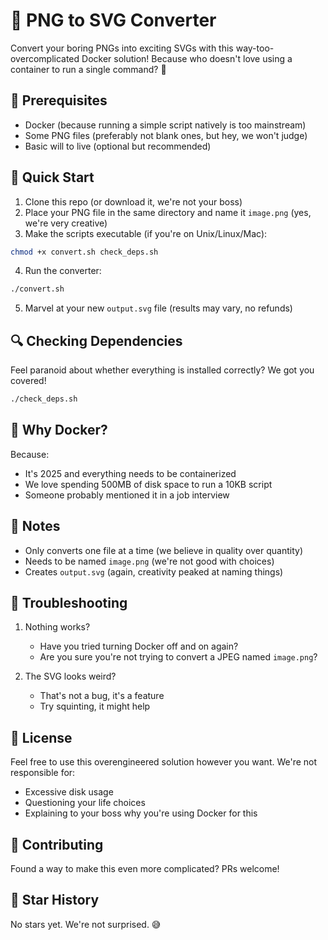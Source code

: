 <!-- @format -->

# 🎨 PNG to SVG Converter

Convert your boring PNGs into exciting SVGs with this way-too-overcomplicated Docker solution! Because who doesn't love using a container to run a single command? 🐳

## 🚀 Prerequisites

- Docker (because running a simple script natively is too mainstream)
- Some PNG files (preferably not blank ones, but hey, we won't judge)
- Basic will to live (optional but recommended)

## 🎯 Quick Start

1. Clone this repo (or download it, we're not your boss)
2. Place your PNG file in the same directory and name it `image.png` (yes, we're very creative)
3. Make the scripts executable (if you're on Unix/Linux/Mac):

```bash
chmod +x convert.sh check_deps.sh
```

4. Run the converter:

```bash
./convert.sh
```

5. Marvel at your new `output.svg` file (results may vary, no refunds)

## 🔍 Checking Dependencies

Feel paranoid about whether everything is installed correctly? We got you covered!

```bash
./check_deps.sh
```

## 🤔 Why Docker?

Because:

- It's 2025 and everything needs to be containerized
- We love spending 500MB of disk space to run a 10KB script
- Someone probably mentioned it in a job interview

## 📝 Notes

- Only converts one file at a time (we believe in quality over quantity)
- Needs to be named `image.png` (we're not good with choices)
- Creates `output.svg` (again, creativity peaked at naming things)

## 🐛 Troubleshooting

1. Nothing works?

   - Have you tried turning Docker off and on again?
   - Are you sure you're not trying to convert a JPEG named `image.png`?

2. The SVG looks weird?
   - That's not a bug, it's a feature
   - Try squinting, it might help

## 📜 License

Feel free to use this overengineered solution however you want. We're not responsible for:

- Excessive disk usage
- Questioning your life choices
- Explaining to your boss why you're using Docker for this

## 🙏 Contributing

Found a way to make this even more complicated? PRs welcome!

## 🌟 Star History

No stars yet. We're not surprised. 😅
